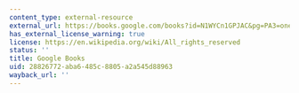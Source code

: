 ```yaml
---
content_type: external-resource
external_url: https://books.google.com/books?id=N1WYCn1GPJAC&pg=PA3=onepage#v=onepage&q&f=false
has_external_license_warning: true
license: https://en.wikipedia.org/wiki/All_rights_reserved
status: ''
title: Google Books
uid: 28826772-aba6-485c-8805-a2a545d88963
wayback_url: ''
---
```

